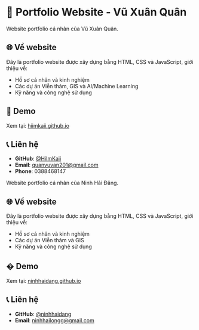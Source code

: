 # 🚀 Portfolio Website - Vũ Xuân Quân

Website portfolio cá nhân của Vũ Xuân Quân.

## 🌐 Về website

Đây là portfolio website được xây dựng bằng HTML, CSS và JavaScript, giới thiệu về:
- Hồ sơ cá nhân và kinh nghiệm
- Các dự án Viễn thám, GIS và AI/Machine Learning
- Kỹ năng và công nghệ sử dụng

## 🌟 Demo

Xem tại: [hiimkaii.github.io](https://hiimkaii.github.io)

## 📞 Liên hệ

- **GitHub**: [@HiImKaii](https://github.com/HiImKaii)
- **Email**: quanvuvan201@gmail.com
- **Phone**: 0388468147

Website portfolio cá nhân của Ninh Hải Đăng.

## 🌐 Về website

Đây là portfolio website được xây dựng bằng HTML, CSS và JavaScript, giới thiệu về:
- Hồ sơ cá nhân và kinh nghiệm
- Các dự án Viễn thám và GIS
- Kỹ năng và công nghệ sử dụng

## � Demo

Xem tại: [ninhhaidang.github.io](https://ninhhaidang.github.io)

## 📞 Liên hệ

- **GitHub**: [@ninhhaidang](https://github.com/ninhhaidang)
- **Email**: ninhhailongg@gmail.com